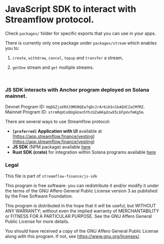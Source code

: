 # JavaScript SDK to interact with Streamflow protocol.

Check `packages/` folder for specific exports that you can use in your apps.

There is currently only one package under `packages/stream` which enables you to:

1. `create`, `withdraw`, `cancel`, `topup` and `transfer` a stream,

2. `getOne` stream and `get` multiple streams.

<br>

### JS SDK interacts with Anchor program deployed on Solana mainnet.

Devnet Program ID: `HqDGZjaVRXJ9MGRQEw7qDc2rAr6iH1n1kAQdCZaCMfMZ`.
<br>
Mainnet Program ID: `strmRqUCoQUgGUan5YhzUZa6KqdzwX5L6FpUxfmKg5m`.

There are several ways to use Streamflow protocol:

- **`[preferred]` Application with UI** available at [https://app.streamflow.finance/vesting](https://app.streamflow.finance/vesting)
- **JS SDK** (NPM package) available [here](https://www.npmjs.com/package/@streamflow/stream/v/2.0.0)
- **Rust SDK (crate)** for integration within Solana programs available [here](https://docs.rs/0.3.2/streamflow-timelock)

### Legal

This file is part of `streamflow-finance/js-sdk`

This program is free software: you can redistribute it and/or modify it under the terms of the GNU Affero General Public
License version 3 as published by the Free Software Foundation.

This program is distributed in the hope that it will be useful, but WITHOUT ANY WARRANTY; without even the implied
warranty of MERCHANTABILITY or FITNESS FOR A PARTICULAR PURPOSE. See the GNU Affero General Public License for more
details.

You should have received a copy of the GNU Affero General Public License along with this program. If not,
see <https://www.gnu.org/licenses/>.
